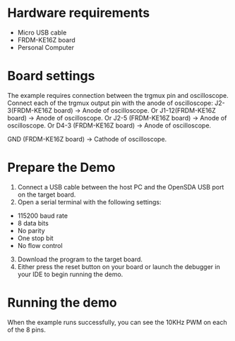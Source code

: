 Hardware requirements
=====================
- Micro USB cable
- FRDM-KE16Z board
- Personal Computer

Board settings
==============
The example requires connection between the trgmux pin and oscilloscope.
Connect each of the trgmux output pin with the anode of oscilloscope:
J2-3(FRDM-KE16Z board) -> Anode of oscilloscope.
Or J1-12(FRDM-KE16Z board) -> Anode of oscilloscope.
Or J2-5 (FRDM-KE16Z board) -> Anode of oscilloscope.
Or D4-3 (FRDM-KE16Z board) -> Anode of oscilloscope.

GND  (FRDM-KE16Z board) -> Cathode of oscilloscope.

Prepare the Demo
================
1.  Connect a USB cable between the host PC and the OpenSDA USB port on the target board.
2.  Open a serial terminal with the following settings:
   - 115200 baud rate
   - 8 data bits
   - No parity
   - One stop bit
   - No flow control
3. Download the program to the target board.
4. Either press the reset button on your board or launch the debugger in your IDE to begin running
   the demo.

Running the demo
================
When the example runs successfully, you can see the 10KHz PWM on each of the 8 pins.
